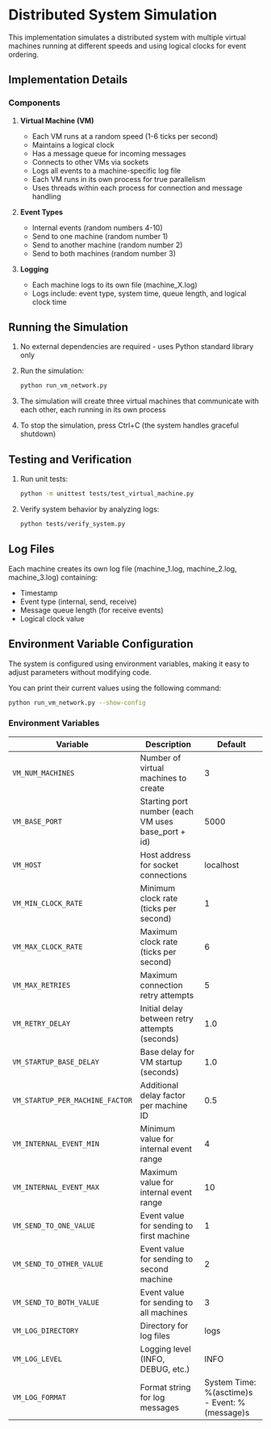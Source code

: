 # Distributed System Simulation

This implementation simulates a distributed system with multiple virtual machines running at different speeds and using logical clocks for event ordering.

## Implementation Details

### Components

1. **Virtual Machine (VM)**
   - Each VM runs at a random speed (1-6 ticks per second)
   - Maintains a logical clock
   - Has a message queue for incoming messages
   - Connects to other VMs via sockets
   - Logs all events to a machine-specific log file
   - Each VM runs in its own process for true parallelism
   - Uses threads within each process for connection and message handling

2. **Event Types**
   - Internal events (random numbers 4-10)
   - Send to one machine (random number 1)
   - Send to another machine (random number 2)
   - Send to both machines (random number 3)

3. **Logging**
   - Each machine logs to its own file (machine_X.log)
   - Logs include: event type, system time, queue length, and logical clock time

## Running the Simulation

1. No external dependencies are required - uses Python standard library only

2. Run the simulation:
   ```bash
   python run_vm_network.py
   ```

3. The simulation will create three virtual machines that communicate with each other, each running in its own process

4. To stop the simulation, press Ctrl+C (the system handles graceful shutdown)

## Testing and Verification

1. Run unit tests:
   ```bash
   python -m unittest tests/test_virtual_machine.py
   ```

2. Verify system behavior by analyzing logs:
   ```bash
   python tests/verify_system.py
   ```

## Log Files

Each machine creates its own log file (machine_1.log, machine_2.log, machine_3.log) containing:
- Timestamp
- Event type (internal, send, receive)
- Message queue length (for receive events)
- Logical clock value

## Environment Variable Configuration

The system is configured using environment variables, making it easy to adjust parameters without modifying code.

You can print their current values using the following command:
```bash
python run_vm_network.py --show-config
```

### Environment Variables

| Variable | Description | Default |
|----------|-------------|---------|
| `VM_NUM_MACHINES` | Number of virtual machines to create | 3 |
| `VM_BASE_PORT` | Starting port number (each VM uses base_port + id) | 5000 |
| `VM_HOST` | Host address for socket connections | localhost |
| `VM_MIN_CLOCK_RATE` | Minimum clock rate (ticks per second) | 1 |
| `VM_MAX_CLOCK_RATE` | Maximum clock rate (ticks per second) | 6 |
| `VM_MAX_RETRIES` | Maximum connection retry attempts | 5 |
| `VM_RETRY_DELAY` | Initial delay between retry attempts (seconds) | 1.0 |
| `VM_STARTUP_BASE_DELAY` | Base delay for VM startup (seconds) | 1.0 |
| `VM_STARTUP_PER_MACHINE_FACTOR` | Additional delay factor per machine ID | 0.5 |
| `VM_INTERNAL_EVENT_MIN` | Minimum value for internal event range | 4 |
| `VM_INTERNAL_EVENT_MAX` | Maximum value for internal event range | 10 |
| `VM_SEND_TO_ONE_VALUE` | Event value for sending to first machine | 1 |
| `VM_SEND_TO_OTHER_VALUE` | Event value for sending to second machine | 2 |
| `VM_SEND_TO_BOTH_VALUE` | Event value for sending to all machines | 3 |
| `VM_LOG_DIRECTORY` | Directory for log files | logs |
| `VM_LOG_LEVEL` | Logging level (INFO, DEBUG, etc.) | INFO |
| `VM_LOG_FORMAT` | Format string for log messages | System Time: %(asctime)s - Event: %(message)s |
